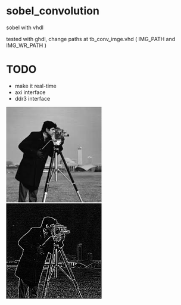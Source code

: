 # sobel_convolution
sobel with vhdl

tested with ghdl, change paths at tb_conv_imge.vhd ( IMG_PATH and IMG_WR_PATH )

# TODO
- make it real-time
- axi interface
- ddr3 interface


![GitHub Logo](/images/in.bmp)  ![GitHub Logo](/images/out.bmp)
